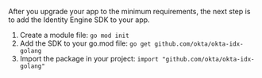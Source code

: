 After you upgrade your app to the minimum requirements, the next step is to add the Identity Engine SDK to your app.

1. Create a module file: `go mod init`
1. Add the SDK to your go.mod file: `go get github.com/okta/okta-idx-golang`
1. Import the package in your project: `import "github.com/okta/okta-idx-golang"`
